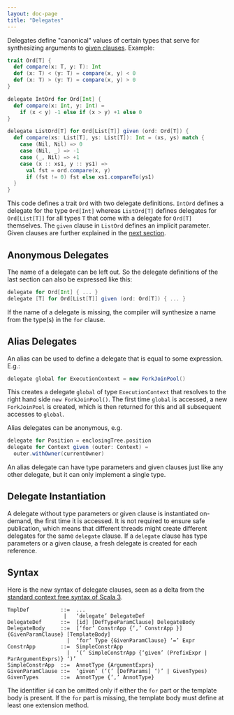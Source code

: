 ```yaml
---
layout: doc-page
title: "Delegates"
---
```


Delegates define "canonical" values of certain types
that serve for synthesizing arguments to [given clauses](./given-clauses.html). Example:

```scala
trait Ord[T] {
  def compare(x: T, y: T): Int
  def (x: T) < (y: T) = compare(x, y) < 0
  def (x: T) > (y: T) = compare(x, y) > 0
}

delegate IntOrd for Ord[Int] {
  def compare(x: Int, y: Int) =
    if (x < y) -1 else if (x > y) +1 else 0
}

delegate ListOrd[T] for Ord[List[T]] given (ord: Ord[T]) {
  def compare(xs: List[T], ys: List[T]): Int = (xs, ys) match {
    case (Nil, Nil) => 0
    case (Nil, _) => -1
    case (_, Nil) => +1
    case (x :: xs1, y :: ys1) =>
      val fst = ord.compare(x, y)
      if (fst != 0) fst else xs1.compareTo(ys1)
  }
}
```
This code defines a trait `Ord` with two delegate definitions. `IntOrd` defines
a delegate for the type `Ord[Int]` whereas `ListOrd[T]` defines delegates
for `Ord[List[T]]` for all types `T` that come with a delegate for `Ord[T]` themselves.
The `given` clause in `ListOrd` defines an implicit parameter.
Given clauses are further explained in the [next section](./given-clauses.html).

## Anonymous Delegates

The name of a delegate can be left out. So the delegate definitions
of the last section can also be expressed like this:
```scala
delegate for Ord[Int] { ... }
delegate [T] for Ord[List[T]] given (ord: Ord[T]) { ... }
```
If the name of a delegate is missing, the compiler will synthesize a name from
the type(s) in the `for` clause.

## Alias Delegates

An alias can be used to define a delegate that is equal to some expression. E.g.:
```scala
delegate global for ExecutionContext = new ForkJoinPool()
```
This creates a delegate `global` of type `ExecutionContext` that resolves to the right hand side `new ForkJoinPool()`.
The first time `global` is accessed, a new `ForkJoinPool` is created, which is then
returned for this and all subsequent accesses to `global`.

Alias delegates can be anonymous, e.g.
```scala
delegate for Position = enclosingTree.position
delegate for Context given (outer: Context) =
  outer.withOwner(currentOwner)
```
An alias delegate can have type parameters and given clauses just like any other delegate, but it can only implement a single type.

## Delegate Instantiation

A delegate without type parameters or given clause is instantiated on-demand, the first
time it is accessed. It is not required to ensure safe publication, which means that
different threads might create different delegates for the same `delegate` clause.
If a `delegate` clause has type parameters or a given clause, a fresh delegate is
created for each reference.

## Syntax

Here is the new syntax of delegate clauses, seen as a delta from the [standard context free syntax of Scala 3](http://dotty.epfl.ch/docs/internals/syntax.html).
```
TmplDef          ::=  ...
                  |   ‘delegate’ DelegateDef
DelegateDef      ::=  [id] [DefTypeParamClause] DelegateBody
DelegateBody     ::=  [‘for’ ConstrApp {‘,’ ConstrApp }] {GivenParamClause} [TemplateBody]
                   |  ‘for’ Type {GivenParamClause} ‘=’ Expr
ConstrApp        ::=  SimpleConstrApp
                   |  ‘(’ SimpleConstrApp {‘given’ (PrefixExpr | ParArgumentExprs)} ‘)’
SimpleConstrApp  ::=  AnnotType {ArgumentExprs}
GivenParamClause ::=  ‘given’ (‘(’ [DefParams] ‘)’ | GivenTypes)
GivenTypes       ::=  AnnotType {‘,’ AnnotType}
```
The identifier `id` can be omitted only if either the `for` part or the template body is present.
If the `for` part is missing, the template body must define at least one extension method.
